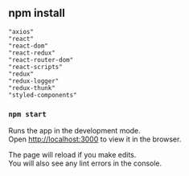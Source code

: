 
## npm install 
    "axios"
    "react"
    "react-dom"
    "react-redux"
    "react-router-dom"
    "react-scripts"
    "redux"
    "redux-logger"
    "redux-thunk"
    "styled-components"
    

### `npm start`

Runs the app in the development mode.<br>
Open [http://localhost:3000](http://localhost:3000) to view it in the browser.

The page will reload if you make edits.<br>
You will also see any lint errors in the console.

